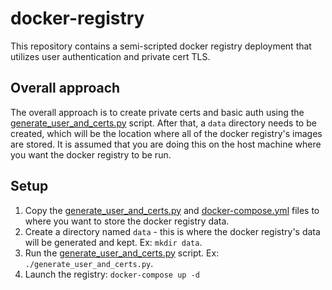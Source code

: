 # docker-registry
This repository contains a semi-scripted docker registry deployment that utilizes user authentication and private cert TLS.

## Overall approach
The overall approach is to create private certs and basic auth using the [generate_user_and_certs.py](generate_user_and_certs.py) script.  After that, a `data` directory needs to be created, which will be the location where all of the docker registry's images are stored.  It is assumed that you are doing this on the host machine where you want the docker registry to be run.

## Setup
1. Copy the [generate_user_and_certs.py](generate_user_and_certs.py) and [docker-compose.yml](docker-compose.yml) files to where you want to store the docker registry data.
2. Create a directory named `data` - this is where the docker registry's data will be generated and kept.  Ex: `mkdir data`.
4. Run the [generate_user_and_certs.py](generate_user_and_certs.py) script.  Ex:  `./generate_user_and_certs.py`.
5. Launch the registry: `docker-compose up -d`
